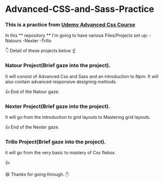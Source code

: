 # Advanced-CSS-and-Sass-Practice

### This is a practice from [Udemy Advanced Css Course](https://www.udemy.com/advanced-css-and-sass/?couponCode=GITHUB4)

In this ** repository ** I'm going to have various Files/Projects set up:
-Natours
-Nexter
-Trillo

:point_down: Detail of these projects below :point_up:

### Natour Project(Brief gaze into the project).

It will consist of Advanced Css and Sass and an introduction to Npm.
It will also contain advanced responsive designing methods.

:+1: End of the Natour gaze.

### Nexter Project(Brief gaze into the project).

It will go from the introduction to grid layouts to Mastering grid layouts.

:+1: End of the Nexter gaze.

### Trillo Project(Brief gaze into the project).

it will go from the very basic to mastery of Css flebox.

:+1:

:smile: Thanks for going through. :hand:
